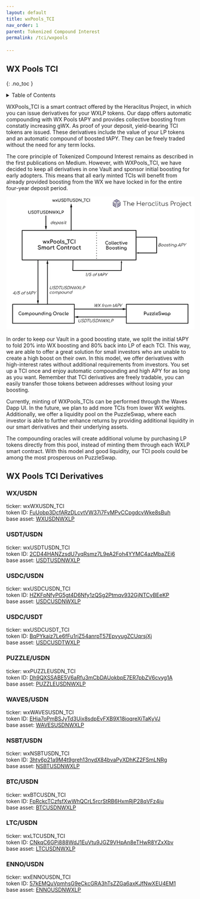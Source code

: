 ```yaml
---
layout: default
title: wxPools_TCI
nav_order: 1
parent: Tokenized Compound Interest
permalink: /tci/wxpools

---
```


## WX Pools TCI
{: .no_toc }

<details closed markdown="block">
  <summary>
    Table of Contents
  </summary>
  {: .text-delta }
1. TOC
{:toc}
</details>

WXPools_TCI is a smart contract offered by the Heraclitus Project, in which you can issue derivatives for your WXLP tokens. Our dapp offers automatic compounding with WX Pools tAPY and provides collective boosting from constatly increasing gWX. As proof of your deposit, yield-bearing TCI tokens are issued. These derivatives include the value of your LP tokens and an automatic compound of boosted tAPY. They can be freely traded without the need for any term locks.

The core principle of Tokenized Compound Interest remains as described in the first publications on Medium. However, with WXPools_TCI, we have decided to keep all derivatives in one Vault and sponsor initial boosting for early adopters. This means that all early minted TCIs will benefit from already provided boosting from the WX we have locked in for the entire four-year deposit period.

![diagram](/images/wxpools-01.png)

In order to keep our Vault in a good boosting state, we split the initial tAPY to fold 20% into WX boosting and 80% back into LP of each TCI. This way, we are able to offer a great solution for small investors who are unable to create a high boost on their own. In this model, we offer derivatives with high-interest rates without additional requirements from investors. You set up a TCI once and enjoy automatic compounding and high APY for as long as you want. Remember that TCI derivatives are freely tradable, you can easily transfer those tokens between addresses without losing your boosting.

Currently, minting of WXPools_TCIs can be performed through the Waves Dapp UI. In the future, we plan to add more TCIs from lower WX weights. Additionally, we offer a liquidity pool on the PuzzleSwap, where each investor is able to further enhance returns by providing additional liquidity in our smart derivatives and their underlying assets.

The compounding oracles will create additional volume by purchasing LP tokens directly from this pool, instead of minting them through each WXLP smart contract. With this model and good liquidity, our TCI pools could be among the most prosperous on PuzzleSwap.

## WX Pools TCI Derivatives

### WX/USDN
ticker: wxWXUSDN_TCI \
token ID: [FuUobp3DcfARzDLcvtVW37i7FvMPvCCpgdcvWke8sBuh](https://wscan.io/FuUobp3DcfARzDLcvtVW37i7FvMPvCCpgdcvWke8sBuh) \
base asset: [WXUSDNWXLP](https://wscan.io/F2AKkA513k5yHEJkLsU6vWxCYYk811GpjLhwEv2WGwZ9)

### USDT/USDN
ticker: wxUSDTUSDN_TCI \
token ID: [2CD44HANZzsdU7yqRsmz7L9eA2Foh4YYMC4azMbaZEj6](https://wscan.io/2CD44HANZzsdU7yqRsmz7L9eA2Foh4YYMC4azMbaZEj6) \
base asset: [USDTUSDNWXLP](https://wscan.io/97zHFp1C3cB7qfvx8Xv5f2rWp9nUSG5UnAamfPcW6txf)

### USDC/USDN
ticker: wxUSDCUSDN_TCI \
token ID: [HZKFpNfyPG5gt4D6Nfy1zQSg2Ptmqv932GjNTCyBEeKP](https://wscan.io/HZKFpNfyPG5gt4D6Nfy1zQSg2Ptmqv932GjNTCyBEeKP) \
base asset: [USDCUSDNWXLP](https://wscan.io/EK6N7S38xbtBT3SxAqoGdDLCiX6rojX6G169CnSyuE5)

### USDC/USDT
ticker: wxUSDCUSDT_TCI \
token ID: [BqPYkaiz7Le6fFu1rjZ54anrpT57EpvyugZCUqrsjXj](https://wscan.io/BqPYkaiz7Le6fFu1rjZ54anrpT57EpvyugZCUqrsjXj) \
base asset: [USDCUSDTWXLP](https://wscan.io/EPhdEfmQaNcHyvDmRGhnLhgcJtKZ2a4k3ZBmKWtAEWyH)

### PUZZLE/USDN
ticker: wxPUZZLEUSDN_TCI \
token ID: [Dh9QXSSABE5V6aRfu3mCbDAUokbpE7ER7pbZV6cvyg1A](https://wscan.io/Dh9QXSSABE5V6aRfu3mCbDAUokbpE7ER7pbZV6cvyg1A) \
base asset: [PUZZLEUSDNWXLP](https://wscan.io/E8zHu33GfcNyGLypX77gZiUXfvuZQeaYmiEfsy7VYNwP)

### WAVES/USDN
ticker: wxWAVESUSDN_TCI \
token ID: [EHia7oPmBSJyTd3Uix8sdpEvFXB9X18ioqreXiTaKyVJ](https://wscan.io/EHia7oPmBSJyTd3Uix8sdpEvFXB9X18ioqreXiTaKyVJ) \
base asset: [WAVESUSDNWXLP](https://wscan.io/7KZbJrVopwJhkdwbe1eFDBbex4dkY63MxjTNjqXtrzj1)

### NSBT/USDN
ticker: wxNSBTUSDN_TCI \
token ID: [3hty6p21a9M4t9greh13nydX84bvaPyXDhKZ2FSmLNRg](https://wscan.io/3hty6p21a9M4t9greh13nydX84bvaPyXDhKZ2FSmLNRg) \
base asset: [NSBTUSDNWXLP](https://wscan.io/AGo49HCtQUghfxHSpUXub3KBaMXyunJmTxQ4azgU5Ax5)

### BTC/USDN
ticker: wxBTCUSDN_TCI \
token ID: [FpRckcTCzfsfXwWhQCrL5rcrStRB6HxmRjP28qVFz4iu](https://wscan.io/FpRckcTCzfsfXwWhQCrL5rcrStRB6HxmRjP28qVFz4iu) \
base asset: [BTCUSDNWXLP](https://wscan.io/8WhH5CCJ6NakPvEvAJcizqqD7H6axhupdYHDFumSDwsy)

### LTC/USDN
ticker: wxLTCUSDN_TCI \
token ID: [CNkqC6GPi888WdJ1EuVtu9JGZ9VHpAn8eTHwR8YZxXbv](https://wscan.io/CNkqC6GPi888WdJ1EuVtu9JGZ9VHpAn8eTHwR8YZxXbv) \
base asset: [LTCUSDNWXLP](https://wscan.io/CNkqC6GPi888WdJ1EuVtu9JGZ9VHpAn8eTHwR8YZxXbv)

### ENNO/USDN
ticker: wxENNOUSDN_TCI \
token ID: [57kEMQuVpmhsG9eCkcGRA3hTsZZGa6axKJfNwXEU4EM1](https://wscan.io/57kEMQuVpmhsG9eCkcGRA3hTsZZGa6axKJfNwXEU4EM1) \
base asset: [ENNOUSDNWXLP](https://wscan.io/HnW33dcEaeUTcgMLd8vHoJR5iAFZ2ngHDAa9E9496kDX)

